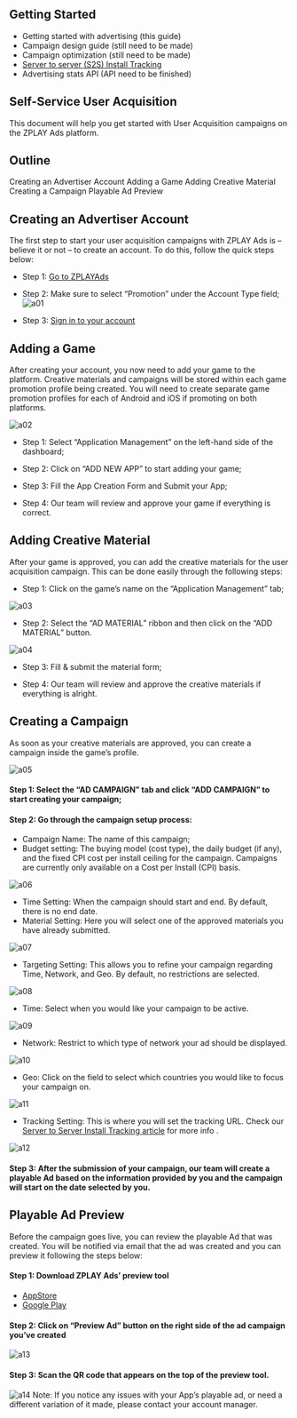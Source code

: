 ## Getting Started
-	Getting started with advertising (this guide)
-	Campaign design guide (still need to be made)
-	Campaign optimization (still need to be made)
-	[Server to server (S2S) Install Tracking](https://github.com/zplayads/Server-to-Server-Install-Tracking/blob/master/Advertiser%20Server%20to%20Server%20Install%20Tracking.md)
-	Advertising stats API (API need to be finished)

## Self-Service User Acquisition
This document will help you get started with User Acquisition campaigns on the ZPLAY Ads platform.
## Outline
Creating an Advertiser Account
Adding a Game
Adding Creative Material
Creating a Campaign
Playable Ad Preview

## Creating an Advertiser Account
The first step to start your user acquisition campaigns with ZPLAY Ads is – believe it or not – to create an account. To do this, follow the quick steps below:
-	Step 1: [Go to ZPLAYAds](https://www.zplayads.com/en/register.html)

-	Step 2: Make sure to select “Promotion” under the Account Type field;
 ![a01](imgs/a01.png)
-	Step 3: [Sign in to your account](https://www.zplayads.com/en/login.html)

## Adding a Game
After creating your account, you now need to add your game to the platform. Creative materials and campaigns will be stored within each game promotion profile being created. You will need to create separate game promotion profiles for each of Android and iOS if promoting on both platforms.

![a02](imgs/a02.png)
-	Step 1: Select “Application Management” on the left-hand side of the dashboard;

-	Step 2: Click on “ADD NEW APP” to start adding your game;


-	Step 3: Fill the App Creation Form and Submit your App;

-	Step 4: Our team will review and approve your game if everything is correct.

## Adding Creative Material
After your game is approved, you can add the creative materials for the user acquisition campaign. This can be done easily through the following steps:

-	Step 1: Click on the game’s name on the “Application Management” tab;
	
  ![a03](imgs/a03.png)
-	Step 2: Select the “AD MATERIAL” ribbon and then click on the “ADD MATERIAL” button.
	
 ![a04](imgs/a04.png)
-	Step 3: Fill & submit the material form;

-	Step 4: Our team will review and approve the creative materials if everything is alright. 

## Creating a Campaign
As soon as your creative materials are approved, you can create a campaign inside the game’s profile.

![a05](imgs/a05.png) 
#### Step 1: Select the “AD CAMPAIGN” tab and click “ADD CAMPAIGN” to start creating your campaign;

#### Step 2: Go through the campaign setup process:
- Campaign Name: The name of this campaign;
- Budget setting: The buying model (cost type), the daily budget (if any), and the fixed CPI cost per install ceiling for the campaign. Campaigns are currently only available on a Cost per Install (CPI) basis. 

![a06](imgs/a06.png)  
- Time Setting: When the campaign should start and end. By default, there is no end date.
- Material Setting: Here you will select one of the approved materials you have already submitted.
 
 ![a07](imgs/a07.png) 
- Targeting Setting: This allows you to refine your campaign regarding Time, Network, and Geo. By default, no restrictions are selected.

![a08](imgs/a08.png) 
- Time: Select when you would like your campaign to be active.

![a09](imgs/a09.png) 
- Network: Restrict to which type of network your ad should be displayed.

![a10](imgs/a10.png) 
- Geo: Click on the field to select which countries you would like to focus your campaign on.

![a11](imgs/a11.png) 
- Tracking Setting: This is where you will set the tracking URL. Check our [Server to Server Install Tracking article](https://github.com/zplayads/Server-to-Server-Install-Tracking/blob/master/Advertiser%20Server%20to%20Server%20Install%20Tracking.md) for more info .

![a12](imgs/a12.png) 
#### Step 3: After the submission of your campaign, our team will create a playable Ad based on the information provided by you and the campaign will start on the date selected by you. 

## Playable Ad Preview
Before the campaign goes live, you can review the playable Ad that was created. You will be notified via email that the ad was created and you can preview it following the steps below:


#### Step 1: Download ZPLAY Ads’ preview tool 
- [AppStore](https://itunes.apple.com/us/app/zplay-ads-preview-tool/id1296725647)
- [Google Play](https://play.google.com/store/apps/details?id=com.zplay.zplayads)


#### Step 2: Click on “Preview Ad” button on the right side of the ad campaign you’ve created
 
![a13](imgs/a13.png) 
#### Step 3: Scan the QR code that appears on the top of the preview tool.

![a14](imgs/a14.png) 
Note: If you notice any issues with your App’s playable ad, or need a different variation of it made, please contact your account manager.
